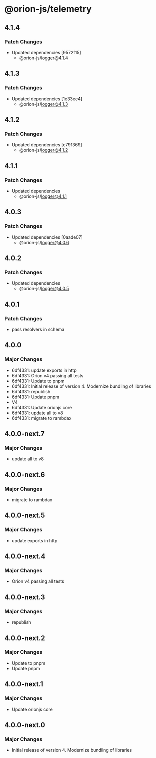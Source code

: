 # @orion-js/telemetry

## 4.1.4

### Patch Changes

- Updated dependencies [9572f15]
  - @orion-js/logger@4.1.4

## 4.1.3

### Patch Changes

- Updated dependencies [1e33ec4]
  - @orion-js/logger@4.1.3

## 4.1.2

### Patch Changes

- Updated dependencies [c791369]
  - @orion-js/logger@4.1.2

## 4.1.1

### Patch Changes

- Updated dependencies
  - @orion-js/logger@4.1.1

## 4.0.3

### Patch Changes

- Updated dependencies [0aade07]
  - @orion-js/logger@4.0.6

## 4.0.2

### Patch Changes

- Updated dependencies
  - @orion-js/logger@4.0.5

## 4.0.1

### Patch Changes

- pass resolvers in schema

## 4.0.0

### Major Changes

- 6df4331: update exports in http
- 6df4331: Orion v4 passing all tests
- 6df4331: Update to pnpm
- 6df4331: Initial release of version 4. Modernize bundilng of libraries
- 6df4331: republish
- 6df4331: Update pnpm
- V4
- 6df4331: Update orionjs core
- 6df4331: update all to v8
- 6df4331: migrate to rambdax

## 4.0.0-next.7

### Major Changes

- update all to v8

## 4.0.0-next.6

### Major Changes

- migrate to rambdax

## 4.0.0-next.5

### Major Changes

- update exports in http

## 4.0.0-next.4

### Major Changes

- Orion v4 passing all tests

## 4.0.0-next.3

### Major Changes

- republish

## 4.0.0-next.2

### Major Changes

- Update to pnpm
- Update pnpm

## 4.0.0-next.1

### Major Changes

- Update orionjs core

## 4.0.0-next.0

### Major Changes

- Initial release of version 4. Modernize bundilng of libraries
